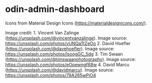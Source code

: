 # odin-admin-dashboard

Icons from Material Design Icons (https://materialdesignicons.com/).

Image credit:
    1. Vincent Van Zalinge (https://unsplash.com/@vincentvanzalinge). Image source: https://unsplash.com/photos/vUNQaTtZeOo
    2. David Hoefler (https://unsplash.com/@davehoefler). Image source: https://unsplash.com/photos/lsoogGC_5dg
    3. Tim Swaan (https://unsplash.com/@timswaanphotography). Image source: https://unsplash.com/photos/eOpewngf68w
    4. David Marcu (https://unsplash.com/@davidmarcu). Image source: https://unsplash.com/photos/78A265wPiO4